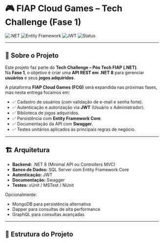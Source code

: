 # 🎮 FIAP Cloud Games – Tech Challenge (Fase 1)

![.NET](https://img.shields.io/badge/.NET-8.0-blueviolet)
![Entity Framework](https://img.shields.io/badge/Entity%20Framework-Core-green)
![JWT](https://img.shields.io/badge/Auth-JWT-orange)
![Status](https://img.shields.io/badge/Status-Em%20Desenvolvimento-yellow)

---

## 📌 Sobre o Projeto
Este projeto faz parte do **Tech Challenge – Pós Tech FIAP (.NET)**.  
Na **Fase 1**, o objetivo é criar uma **API REST em .NET 8** para gerenciar **usuários** e seus **jogos adquiridos**.  

A plataforma **FIAP Cloud Games (FCG)** será expandida nas próximas fases, mas nesta entrega focamos em:
- ✅ Cadastro de usuários (com validação de e-mail e senha forte).  
- ✅ Autenticação e autorização via **JWT** (Usuário x Administrador).  
- ✅ Biblioteca de jogos adquiridos.  
- ✅ Persistência com **Entity Framework Core**.  
- ✅ Documentação da API com **Swagger**.  
- ✅ Testes unitários aplicados às principais regras de negócio.  

---

## 🏗️ Arquitetura
- **Backend:** .NET 8 (Minimal API ou Controllers MVC)  
- **Banco de Dados:** SQL Server com Entity Framework Core  
- **Autenticação:** JWT  
- **Documentação:** Swagger  
- **Testes:** xUnit / MSTest / NUnit  

Opcionalmente:  
- MongoDB para persistência alternativa  
- Dapper para consultas de alta performance  
- GraphQL para consultas avançadas  

---

## 📂 Estrutura do Projeto
